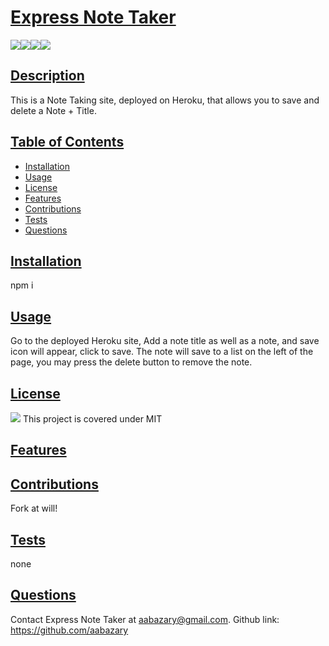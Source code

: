 # <ins>Express Note Taker</ins>
![](https://img.shields.io/badge/HTML5-E34F26?style=for-the-badge&logo=html5&logoColor=white)![](https://img.shields.io/badge/JavaScript-323330?style=for-the-badge&logo=javascript&logoColor=F7DF1E)![](https://img.shields.io/badge/Node.js-43853D?style=for-the-badge&logo=node.js&logoColor=white)![](https://img.shields.io/badge/Express.js-404D59?style=for-the-badge)
## <ins>Description</ins>
This is a Note Taking site, deployed on Heroku, that allows you to save and delete a Note + Title.
## <ins>Table of Contents</ins>
- [Installation](#installation)
- [Usage](#usage)
- [License](#license)
- [Features](#features)
- [Contributions](#contributions)
- [Tests](#tests)
- [Questions](#questions)

## <ins>Installation</ins>
npm i
## <ins>Usage</ins>
Go to the deployed Heroku site, Add a note title as well as a note, and save icon will appear, click to save. The note will save to a list on the left of the page, you may press the delete button to remove the note.
## <ins>License</ins>
![](https://img.shields.io/badge/License-MIT%20-blue?style=flat-square)
This project is covered under MIT
## <ins>Features</ins>
## <ins>Contributions
Fork at will!
## <ins>Tests</ins>
none
## <ins>Questions</ins>
Contact Express Note Taker at aabazary@gmail.com. Github link: https://github.com/aabazary
